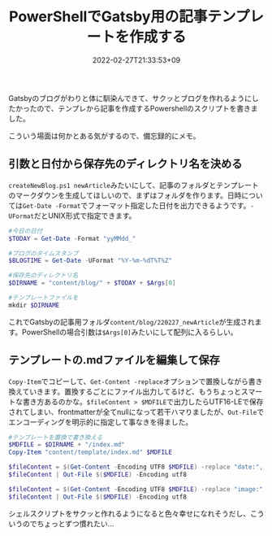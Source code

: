 ﻿---
title: PowerShellでGatsby用の記事テンプレートを作成する
date: "2022-02-27T21:33:53+09"
image: "220227_powershell_blog/image.png"
thumbnail: "../noThumb.jpg"
tags: ["Software"]
---

Gatsbyのブログがわりと体に馴染んできて、サクッとブログを作れるようにしたかったので、テンプレから記事を作成するPowershellのスクリプトを書きました。

こういう場面は何かとある気がするので、備忘録的にメモ。

## 引数と日付から保存先のディレクトリ名を決める

`createNewBlog.ps1 newArticle`みたいにして、記事のフォルダとテンプレートのマークダウンを生成してほしいので、まずはフォルダを作ります。日時については`Get-Date -Format`でフォーマット指定した日付を出力できるようです。`-UFormat`だとUNIX形式で指定できます。

```powershell
#今日の日付
$TODAY = Get-Date -Format "yyMMdd_"

#ブログのタイムスタンプ
$BLOGTIME = Get-Date -UFormat "%Y-%m-%dT%T%Z"

#保存先のディレクトリ名
$DIRNAME = "content/blog/" + $TODAY + $Args[0]

#テンプレートファイルを
mkdir $DIRNAME
```

これでGatsbyの記事用フォルダ`content/blog/220227_newArticle`が生成されます。PowerShellの場合引数は`$Args[0]`みたいにして配列に入るらしい。

## テンプレートの.mdファイルを編集して保存

`Copy-Item`でコピーして、`Get-Content -replace`オプションで置換しながら書き換えていきます。置換するごとにファイル出力してるけど、もうちょっとスマートな書き方あるのかな。`$fileContent > $MDFILE`で出力したらUTF16-LEで保存されてしまい、frontmatterが全てnullになって若干ハマりましたが、`Out-File`でエンコーディングを明示的に指定して事なきを得ました。

```powershell
#テンプレートを置換で書き換える
$MDFILE = $DIRNAME + "/index.md"
Copy-Item "content/template/index.md" $MDFILE

$fileContent = $(Get-Content -Encoding UTF8 $MDFILE) -replace "date:", $("date: `"" + $BLOGTIME + "`"")
$fileContent | Out-File $($MDFILE) -Encoding utf8

$fileContent = $(Get-Content -Encoding UTF8 $MDFILE) -replace "image:", $("image: `"" + $TODAY + $Args[0] + "/image.png`"")
$fileContent | Out-File $($MDFILE) -Encoding utf8
```

シェルスクリプトをサクッと作れるようになると色々幸せになれそうだし、こういうのでちょっとずつ慣れたい…